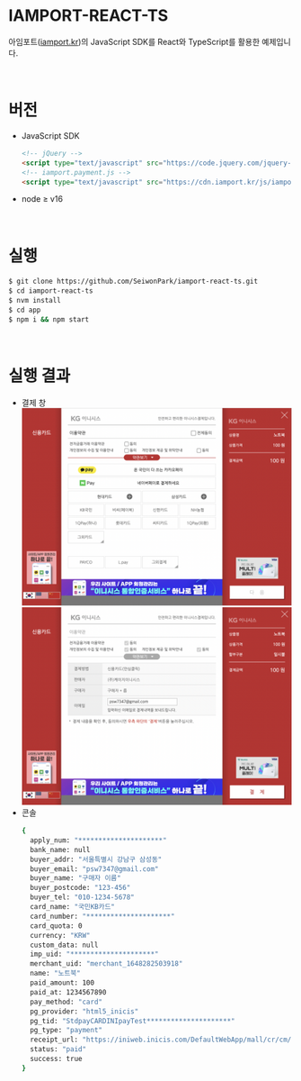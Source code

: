 # IAMPORT-REACT-TS
아임포트([iamport.kr](https://www.iamport.kr/))의 JavaScript SDK를 React와 TypeScript를 활용한 예제입니다.

<br/>

# 버전
- JavaScript SDK
  ```html
  <!-- jQuery -->
  <script type="text/javascript" src="https://code.jquery.com/jquery-1.12.4.min.js"></script>
  <!-- iamport.payment.js -->
  <script type="text/javascript" src="https://cdn.iamport.kr/js/iamport.payment-1.1.8.js"></script>
  ```
- node ≥ v16

<br/>   

# 실행
```bash
$ git clone https://github.com/SeiwonPark/iamport-react-ts.git
$ cd iamport-react-ts
$ nvm install
$ cd app
$ npm i && npm start
```

<br/>

# 실행 결과

- 결제 창
  ![](./images/initial_window.png)
  ![](./images/payment_window.png)
- 콘솔   
  ```bash
  {
    apply_num: "*********************"
    bank_name: null
    buyer_addr: "서울특별시 강남구 삼성동"
    buyer_email: "psw7347@gmail.com"
    buyer_name: "구매자 이름"
    buyer_postcode: "123-456"
    buyer_tel: "010-1234-5678"
    card_name: "국민KB카드"
    card_number: "*********************"
    card_quota: 0
    currency: "KRW"
    custom_data: null
    imp_uid: "*********************"
    merchant_uid: "merchant_1648282503918"
    name: "노트북"
    paid_amount: 100
    paid_at: 1234567890
    pay_method: "card"
    pg_provider: "html5_inicis"
    pg_tid: "StdpayCARDINIpayTest*********************"
    pg_type: "payment"
    receipt_url: "https://iniweb.inicis.com/DefaultWebApp/mall/cr/cm/mCmReceipt_head.jsp?noTid=StdpayCARDINIpayTest*********************&noMethod=1"
    status: "paid"
    success: true
  }
  ```